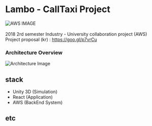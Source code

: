 # Lambo - CallTaxi Project

![AWS IMAGE](https://encrypted-tbn0.gstatic.com/images?q=tbn:ANd9GcRmBTxG3eLysFiLmgtno7cAm7sAHMSxuHWbNVy_UmQYxM7uCSox)
<br><br>
2018 2rd semester Industry - University collaboration project (AWS) <br>
Project proposal (kr) : https://goo.gl/p7vrCu
<br>
### Architecture Overview
![Architecture Image](https://www.notion.so/image/https%3A%2F%2Fs3-us-west-2.amazonaws.com%2Fsecure.notion-static.com%2Fde26bab4-c828-4b36-a664-81f672dac858%2FUntitled.png)

## stack

- Unity 3D (Simulation)
- React (Application)
- AWS (BackEnd System)

## etc
